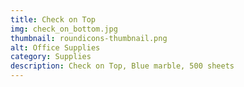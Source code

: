 ```yaml
---
title: Check on Top
img: check_on_bottom.jpg
thumbnail: roundicons-thumbnail.png
alt: Office Supplies
category: Supplies
description: Check on Top, Blue marble, 500 sheets
---
```

